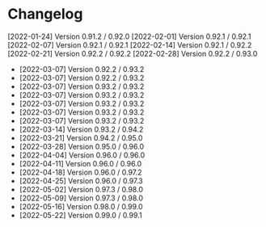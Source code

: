 # Changelog

[2022-01-24] Version 0.91.2 / 0.92.0
[2022-02-01] Version 0.92.1 / 0.92.1
[2022-02-07] Version 0.92.1 / 0.92.1
[2022-02-14] Version 0.92.1 / 0.92.2
[2022-02-21] Version 0.92.2 / 0.92.2
[2022-02-28] Version 0.92.2 / 0.93.0
- [2022-03-07] Version 0.92.2 / 0.93.2
- [2022-03-07] Version 0.92.2 / 0.93.2
- [2022-03-07] Version 0.93.2 / 0.93.2
- [2022-03-07] Version 0.93.2 / 0.93.2
- [2022-03-07] Version 0.93.2 / 0.93.2
- [2022-03-07] Version 0.93.2 / 0.93.2
- [2022-03-07] Version 0.93.2 / 0.93.2
- [2022-03-14] Version 0.93.2 / 0.94.2
- [2022-03-21] Version 0.94.2 / 0.95.0
- [2022-03-28] Version 0.95.0 / 0.96.0
- [2022-04-04] Version 0.96.0 / 0.96.0
- [2022-04-11] Version 0.96.0 / 0.96.0
- [2022-04-18] Version 0.96.0 / 0.97.2
- [2022-04-25] Version 0.96.0 / 0.97.3
- [2022-05-02] Version 0.97.3 / 0.98.0
- [2022-05-09] Version 0.97.3 / 0.98.0
- [2022-05-16] Version 0.98.0 / 0.99.0
- [2022-05-22] Version 0.99.0 / 0.99.1
